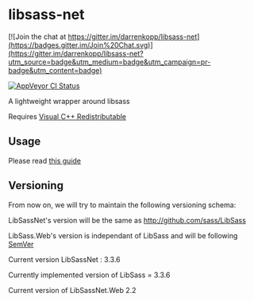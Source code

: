 libsass-net
===========

[![Join the chat at https://gitter.im/darrenkopp/libsass-net](https://badges.gitter.im/Join%20Chat.svg)](https://gitter.im/darrenkopp/libsass-net?utm_source=badge&utm_medium=badge&utm_campaign=pr-badge&utm_content=badge)

[![AppVeyor CI Status](https://ci.appveyor.com/api/projects/status/github/darrenkopp/libsass-net?svg=true)](https://ci.appveyor.com/project/darrenkopp/libsass-net/branch/master)

A lightweight wrapper around libsass

Requires [Visual C++ Redistributable](http://www.microsoft.com/en-us/download/details.aspx?id=40784)

Usage
---------
Please read [this guide](https://github.com/darrenkopp/libsass-net/wiki/Usage)


Versioning
----------

From now on, we will try to maintain the following versioning schema:

LibSassNet's version will be the same as http://github.com/sass/LibSass

LibSass.Web's version is independant of LibSass and will be following [SemVer](http://semver.org/)

Current version LibSassNet : 3.3.6

Currently implemented version of LibSass = 3.3.6

Current version of LibSassNet.Web 2.2

